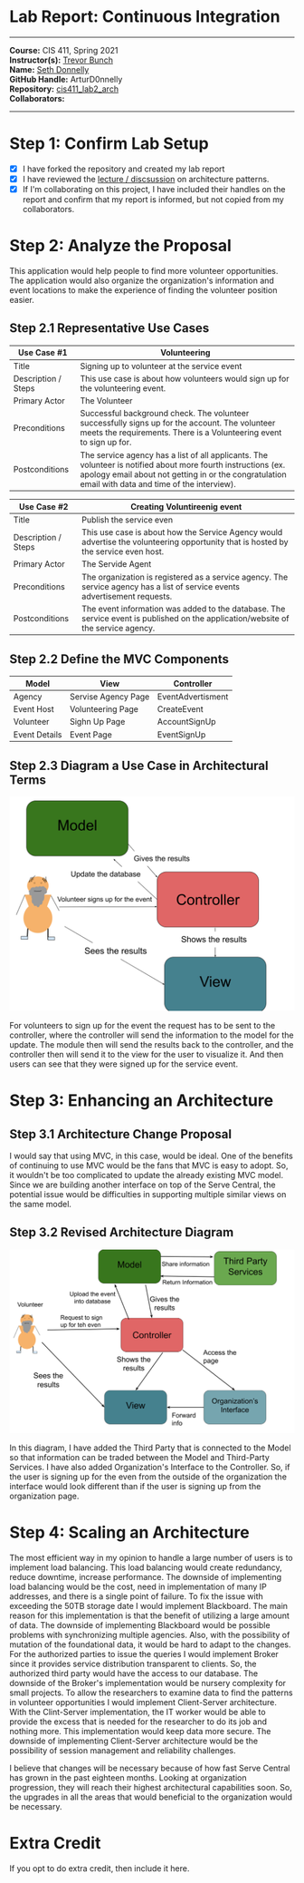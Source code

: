 # Lab Report: Continuous Integration
___
**Course:** CIS 411, Spring 2021  
**Instructor(s):** [Trevor Bunch](https://github.com/trevordbunch)  
**Name:** [Seth Donnelly](https://github.com/ArturD0nnelly)     
**GitHub Handle:** ArturD0nnelly    
**Repository:** [cis411_lab2_arch](https://github.com/ArturD0nnelly/cis411_lab2_arch)   
**Collaborators:** 
___

# Step 1: Confirm Lab Setup
- [x] I have forked the repository and created my lab report
- [x] I have reviewed the [lecture / discsussion](../assets/04p1_SolutionArchitectures.pdf) on architecture patterns.
- [x] If I'm collaborating on this project, I have included their handles on the report and confirm that my report is informed, but not copied from my collaborators.

# Step 2: Analyze the Proposal
This application would help people to find more volunteer opportunities. The application would also organize the organization's information and event locations to make the experience of finding the volunteer position easier.   

## Step 2.1 Representative Use Cases  

| Use Case #1 | Volunteering |
|---|---|
| Title | Signing up to volunteer at the service event |
| Description / Steps | This use case is about how volunteers would sign up for the volunteering event. |
| Primary Actor | The Volunteer |
| Preconditions | Successful background check. The volunteer successfully signs up for the account. The volunteer meets the requirements. There is a Volunteering event to sign up for. |
| Postconditions | The service agency has a list of all applicants. The volunteer is notified about more fourth instructions (ex. apology email about not getting in or the congratulation email with data and time of the interview). |

| Use Case #2 | Creating Voluntireenig event |
|---|---|
| Title | Publish the service even |
| Description / Steps | This use case is about how the Service Agency would advertise the volunteering opportunity that is hosted by the service even host. |
| Primary Actor | The Servide Agent |
| Preconditions | The organization is registered as a service agency. The service agency has a list of service events advertisement requests. |
| Postconditions | The event information was added to the database. The service event is published on the application/website of the service agency. |

## Step 2.2 Define the MVC Components

| Model | View | Controller |
|---|---|---|
| Agency | Servise Agency Page | EventAdvertisment |
| Event Host | Volunteering Page | CreateEvent |
| Volunteer | Sighn Up Page | AccountSignUp |
| Event Details | Event Page | EventSignUp |

## Step 2.3 Diagram a Use Case in Architectural Terms
![](../assets/UseCaseDiagram.svg)

For volunteers to sign up for the event the request has to be sent to the controller, where the controller will send the information to the model for the update. The module then will send the results back to the controller, and the controller then will send it to the view for the user to visualize it. And then users can see that they were signed up for the service event. 

# Step 3: Enhancing an Architecture

## Step 3.1 Architecture Change Proposal
I would say that using MVC, in this case, would be ideal. One of the benefits of continuing to use MVC would be the fans that MVC is easy to adopt. So, it wouldn't be too complicated to update the already existing MVC model. Since we are building another interface on top of the Serve Central, the potential issue would be difficulties in supporting multiple similar views on the same model.

## Step 3.2 Revised Architecture Diagram
![](../assets/Step3.svg)

In this diagram, I have added the Third Party that is connected to the Model so that information can be traded between the Model and Third-Party Services. I have also added Organization's Interface to the Controller. So, if the user is signing up for the even from the outside of the organization the interface would look different than if the user is signing up from the organization page.

# Step 4: Scaling an Architecture
The most efficient way in my opinion to handle a large number of users is to implement load balancing. This load balancing would create redundancy, reduce downtime, increase performance. The downside of implementing load balancing would be the cost, need in implementation of many IP addresses, and there is a single point of failure. To fix the issue with exceeding the 50TB storage date I would implement Blackboard. The main reason for this implementation is that the benefit of utilizing a large amount of data. The downside of implementing Blackboard would be possible problems with synchronizing multiple agencies. Also, with the possibility of mutation of the foundational data, it would be hard to adapt to the changes. For the authorized parties to issue the queries I would implement Broker since it provides service distribution transparent to clients. So, the authorized third party would have the access to our database. The downside of the Broker's implementation would be nursery complexity for small projects. To allow the researchers to examine data to find the patterns in volunteer opportunities I would implement Client-Server architecture. With the Clint-Server implementation, the IT worker would be able to provide the excess that is needed for the researcher to do its job and nothing more. This implementation would keep data more secure. The downside of implementing Client-Server architecture would be the possibility of session management and reliability challenges. 

I believe that changes will be necessary because of how fast Serve Central has grown in the past eighteen months. Looking at organization progression, they will reach their highest architectural capabilities soon. So, the upgrades in all the areas that would beneficial to the organization would be necessary.

# Extra Credit
If you opt to do extra credit, then include it here.